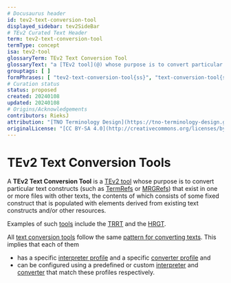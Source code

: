 ```yaml
---
# Docusaurus header
id: tev2-text-conversion-tool
displayed_sidebar: tev2SideBar
# TEv2 Curated Text Header
term: tev2-text-conversion-tool
termType: concept
isa: tev2-tool
glossaryTerm: TEv2 Text Conversion Tool
glossaryText: "a [TEv2 tool](@) whose purpose is to convert particular text constructs (such as [TermRefs](@) or [MRGRefs](@)) that exist in one or more files with other texts, the contents of which consists of some fixed construct that is populated with elements derived from existing text constructs and/or other resources."
grouptags: [ ]
formPhrases: [ "tev2-text-conversion-tool{ss}", "text-conversion-tool{ss}", "conversion-tool{ss}" ]
# Curation status
status: proposed
created: 20240108
updated: 20240108
# Origins/Acknowledgements
contributors: RieksJ
attribution: "[TNO Terminology Design](https://tno-terminology-design.github.io/tev2-specifications/docs)"
originalLicense: "[CC BY-SA 4.0](http://creativecommons.org/licenses/by-sa/4.0/?ref=chooser-v1)"
---
```


# TEv2 Text Conversion Tools

A **TEv2 Text Conversion Tool** is a [TEv2 tool](@) whose purpose is to convert particular text constructs (such as [TermRefs](@) or [MRGRefs](@)) that exist in one or more files with other texts, the contents of which consists of some fixed construct that is populated with elements derived from existing text constructs and/or other resources.

Examples of such [tools](tev2-text-conversion-tool@) include the [TRRT](@) and the [HRGT](@).

All [text conversion tools](@) follow the same [pattern for converting texts](/docs/overview/tev2-text-conversion). This implies that each of them

- has a specific [interpreter profile](@) and a specific [converter profile](@) and
- can be configured using a predefined or custom [interpreter](@) and [converter](@) that match these profiles respectively.
